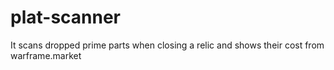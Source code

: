 # plat-scanner
It scans dropped prime parts when closing a relic and shows their cost from warframe.market
